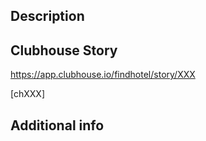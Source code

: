 ## Description

<!--- Provide a general summary of your changes in the Title above, ideally -->
<!--- making sure it reflects the related Clubhouse story's title -->

<!--- Then describe any useful implementation details -->

## Clubhouse Story

<!--- Please link to the story here: -->

https://app.clubhouse.io/findhotel/story/XXX

<!--- Filling in the story ID below will link this PR with the story in Clubhouse: -->

[chXXX]

## Additional info

<!--- Add any further information you find useful to share -->
